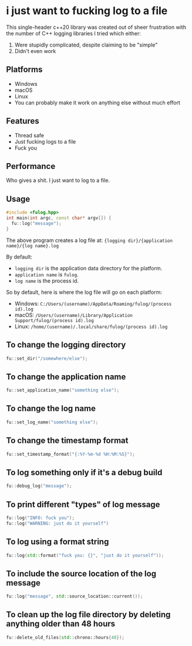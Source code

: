 # i just want to fucking log to a file

This single-header c++20 library was created out of sheer frustration with the number of C++ logging libraries I tried which either:

1. Were stupidly complicated, despite claiming to be "simple"
2. Didn't even work

## Platforms
- Windows
- macOS
- Linux
- You can probably make it work on anything else without much effort

## Features
- Thread safe
- Just fucking logs to a file
- Fuck you

## Performance
Who gives a shit. I just want to log to a file.

## Usage
```c++
#include <fulog.hpp>
int main(int argc, const char* argv[]) {
  fu::log("message");
}
```
The above program creates a log file at: `{logging dir}/{application name}/{log name}.log`

By default:
- `logging dir` is the application data directory for the platform.
- `application name` is `fulog`.
- `log name` is the process id.

So by default, here is where the log file will go on each platform:

- Windows: `C:/Users/(username)/AppData/Roaming/fulog/(process id).log`
- macOS: `/Users/(username)/Library/Application Support/fulog/(process id).log`
- Linux: `/home/(username)/.local/share/fulog/(process id).log`

## To change the logging directory
```c++
fu::set_dir("/somewhere/else");
```

## To change the application name
```c++
fu::set_application_name("something else");
```

## To change the log name
```c++
fu::set_log_name("something else");
```

## To change the timestamp format
```c++
fu::set_timestamp_format("{:%Y-%m-%d %H:%M:%S}");
```

## To log something only if it's a debug build
```c++
fu::debug_log("message");
```

## To print different "types" of log message
```c++
fu::log("INFO: fuck you");
fu::log("WARNING: just do it yourself")
```

## To log using a format string
```c++
fu::log(std::format("fuck you: {}", "just do it yourself"));
```

## To include the source location of the log message
```c++
fu::log("message", std::source_location::current());
```

## To clean up the log file directory by deleting anything older than 48 hours
```c++
fu::delete_old_files(std::chrono::hours{48});
```
